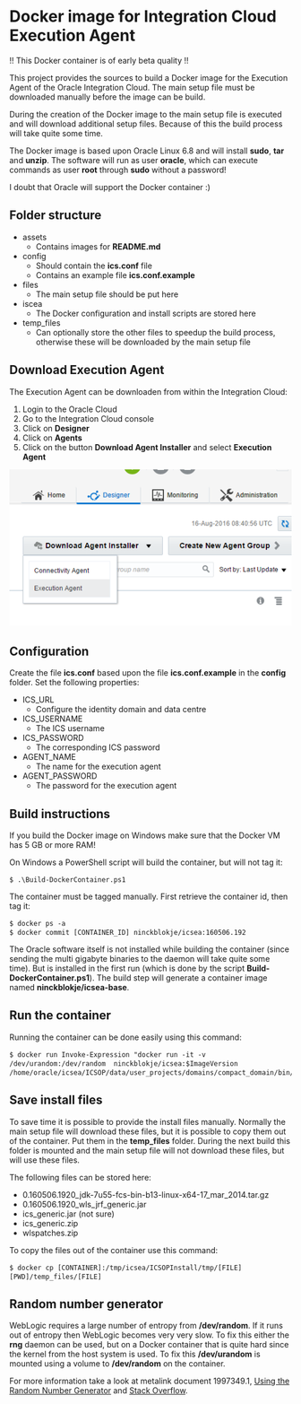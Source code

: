 # Docker image for Integration Cloud Execution Agent

!! This Docker container is of early beta quality !!

This project provides the sources to build a Docker image for the Execution Agent of the Oracle Integration Cloud. The main setup file must be downloaded manually before the image can be build.

During the creation of the Docker image to the main setup file is executed and will download additional setup files. Because of this the build process will take quite some time.

The Docker image is based upon Oracle Linux 6.8 and will install **sudo**, **tar** and **unzip**. The software will run as user **oracle**, which can execute commands as user **root** through **sudo** without a password!

I doubt that Oracle will support the Docker container :)

## Folder structure

- assets
  - Contains images for **README.md**
- config
  - Should contain the **ics.conf** file
  - Contains an example file **ics.conf.example**
- files
  - The main setup file should be put here
- iscea
  - The Docker configuration and install scripts are stored here
- temp_files
  - Can optionally store the other files to speedup the build process, otherwise these will be downloaded by the main setup file

## Download Execution Agent

The Execution Agent can be downloaden from within the Integration Cloud:

1. Login to the Oracle Cloud
2. Go to the Integration Cloud console
3. Click on **Designer**
4. Click on **Agents**
5. Click on the button **Download Agent Installer** and select **Execution Agent**

![Download Execution Agent](assets/download_icsea.png)

## Configuration

Create the file **ics.conf** based upon the file **ics.conf.example** in the **config** folder. Set the following properties:

- ICS_URL
  - Configure the identity domain and data centre
- ICS_USERNAME
  - The ICS username
- ICS_PASSWORD
  - The corresponding ICS password
- AGENT_NAME
  - The name for the execution agent
- AGENT_PASSWORD
  - The password for the execution agent

## Build instructions

If you build the Docker image on Windows make sure that the Docker VM has 5 GB or more RAM!

On Windows a PowerShell script will build the container, but will not tag it:

    $ .\Build-DockerContainer.ps1 

The container must be tagged manually. First retrieve the container id, then tag it:

    $ docker ps -a
    $ docker commit [CONTAINER_ID] ninckblokje/icsea:160506.192

The Oracle software itself is not installed while building the container (since sending the multi gigabyte binaries to the daemon will take quite some time). But is installed in the first run (which is done by the script **Build-DockerContainer.ps1**). The build step will generate a container image named **ninckblokje/icsea-base**.

## Run the container

Running the container can be done easily using this command:

    $ docker run Invoke-Expression "docker run -it -v /dev/urandom:/dev/random  ninckblokje/icsea:$ImageVersion /home/oracle/icsea/ICSOP/data/user_projects/domains/compact_domain/bin/startWebLogic.sh"

## Save install files

To save time it is possible to provide the install files manually. Normally the main setup file will download these files, but it is possible to copy them out of the container. Put them in the **temp_files** folder. During the next build this folder is mounted and the main setup file will not download these files, but will use these files.

The following files can be stored here:

- 0.160506.1920_jdk-7u55-fcs-bin-b13-linux-x64-17_mar_2014.tar.gz
- 0.160506.1920_wls_jrf_generic.jar
- ics_generic.jar (not sure)
- ics_generic.zip
- wlspatches.zip

To copy the files out of the container use this command:

    $ docker cp [CONTAINER]:/tmp/icsea/ICSOPInstall/tmp/[FILE] [PWD]/temp_files/[FILE]

## Random number generator

WebLogic requires a large number of entropy from **/dev/random**. If it runs out of entropy then WebLogic becomes very very slow. To fix this either the **rng** daemon can be used, but on a Docker container that is quite hard since the kernel from the host system is used. To fix this **/dev/urandom** is mounted using a volume to **/dev/random** on the container.

For more information take a look at metalink document 1997349.1, [Using the Random Number Generator](https://access.redhat.com/documentation/en-US/Red_Hat_Enterprise_Linux/6/html/Security_Guide/sect-Security_Guide-Encryption-Using_the_Random_Number_Generator.html) and [Stack Overflow](http://stackoverflow.com/questions/26021181/not-enough-entropy-to-support-dev-random-in-docker-containers-running-in-boot2d).
